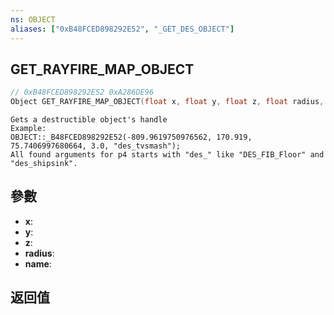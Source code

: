 ```yaml
---
ns: OBJECT
aliases: ["0xB48FCED898292E52", "_GET_DES_OBJECT"]
---
```

## GET_RAYFIRE_MAP_OBJECT

```c
// 0xB48FCED898292E52 0xA286DE96
Object GET_RAYFIRE_MAP_OBJECT(float x, float y, float z, float radius, char* name);
```

```
Gets a destructible object's handle  
Example:  
OBJECT::_B48FCED898292E52(-809.9619750976562, 170.919, 75.7406997680664, 3.0, "des_tvsmash");  
All found arguments for p4 starts with "des_" like "DES_FIB_Floor" and "des_shipsink".  
```

## 參數
* **x**: 
* **y**: 
* **z**: 
* **radius**: 
* **name**: 

## 返回值
